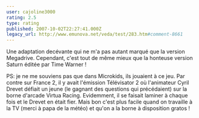 ```yaml
---
user: cajoline3000
rating: 2.5
type: rating
published: 2007-10-02T22:27:41.000Z
legacy_url: http://www.emunova.net/veda/test/283.htm#comment-8661
---
```

Une adaptation decévante qui ne m'a pas autant marqué que la version Megadrive. Cependant, c'est tout de même mieux que la honteuse version Saturn éditée par Time Warner !

PS: je ne me souviens pas que dans Microkids, ils jouaient à ce jeu. Par contre sur France 2, il y avait l'émission Télévisator 2 où l'animateur Cyril Drevet défiait un jeune (le gagnant des questions qui précédaient) sur la borne d'arcade Virtua Racing. Evidemment, il se faisait laminer à chaque fois et le Drevet en était fier. Mais bon c'est plus facile quand on travaille à la TV (merci à papa de la météo) et qu'on a la borne à disposition gratos !